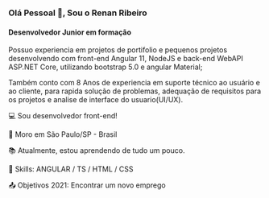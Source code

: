 ### Olá Pessoal 👋, Sou o Renan Ribeiro
#### Desenvolvedor Junior em formação

Possuo experiencia em projetos de portifolio e pequenos projetos desenvolvendo com front-end Angular 11, NodeJS e back-end WebAPI ASP.NET Core, utilizando bootstrap 5.0 e angular Material; 

Também conto com 8 Anos de experiencia em suporte técnico ao usuário e ao cliente, para rapida solução de problemas, adequação de requisitos para os projetos e analise de interface do usuario(UI/UX).

:computer: Sou desenvolvedor front-end!

:house_with_garden: Moro em São Paulo/SP - Brasil

:books: Atualmente, estou aprendendo de tudo um pouco.

:notebook: Skills: ANGULAR / TS / HTML / CSS

:outbox_tray: Objetivos 2021: Encontrar um novo emprego




